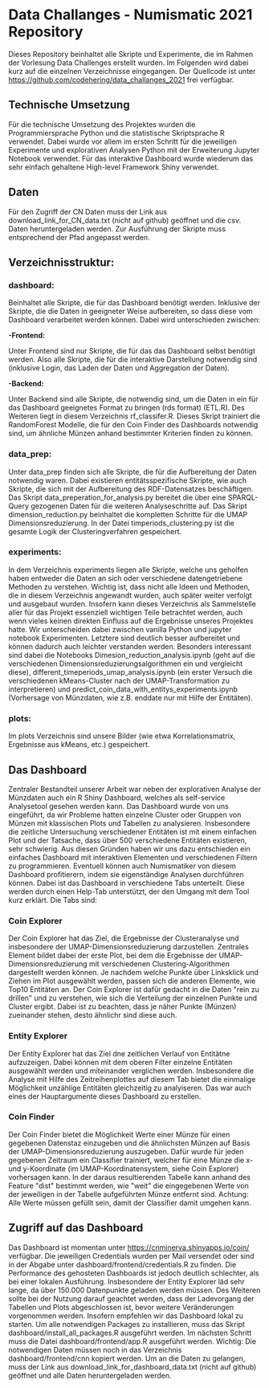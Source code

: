 # Data Challanges - Numismatic 2021 Repository
Dieses Repository beinhaltet alle Skripte und Experimente, die im Rahmen der Vorlesung Data Challenges erstellt wurden. Im Folgenden wird dabei kurz auf die einzelnen Verzeichnisse eingegangen.
Der Quellcode ist unter https://github.com/codehering/data_challanges_2021 frei verfügbar. 
## Technische Umsetzung
Für die technische Umsetzung des Projektes wurden die Programmiersprache Python und die statistische Skriptsprache R verwendet. Dabei wurde vor allem im ersten Schritt für die jeweiligen Experimente und explorativen Analysen Python mit der Erweiterung Jupyter Notebook verwendet. Für das interaktive Dashboard wurde wiederum das sehr einfach gehaltene High-level Framework Shiny verwendet. 
## Daten
Für den Zugriff der CN Daten muss der Link aus download_link_for_CN_data.txt (nicht auf github) geöffnet und die csv. Daten heruntergeladen werden. Zur Ausführung der Skripte muss entsprechend der Pfad angepasst werden. 

## Verzeichnisstruktur:

### dashboard:
Beinhaltet alle Skripte, die für das Dashboard benötigt werden. Inklusive der Skripte, die die Daten in geeigneter Weise aufbereiten, so dass diese vom Dashboard verarbeitet werden können. Dabei wird unterschieden zwischen:

**-Frontend:**

Unter Frontend sind nur Skripte, die für das das Dashboard selbst benötigt werden. Also alle Skripte, die für die interaktive Darstellung notwendig sind (inklusive Login, das Laden der Daten und Aggregation der Daten).

**-Backend:**

Unter Backend sind alle Skripte, die notwendig sind, um die Daten in ein für das Dashboard geeignetes Format zu bringen (rds format) (ETL.R). Des Weiteren liegt in diesem Verzeichnis rf_classifer.R. Dieses Skript trainiert die RandomForest Modelle, die für den Coin Finder des Dashboards notwendig sind, um ähnliche Münzen anhand bestimmter Kriterien finden zu können.
### data_prep:
Unter data_prep finden sich alle Skripte, die für die Aufbereitung der Daten notwendig waren. Dabei existieren entitätsspezifische Skripte, wie auch Skripte, die sich mit der Aufbereitung des RDF-Datensatzes beschäftigen. Das Skript data_preperation_for_analysis.py bereitet die über eine SPARQL-Query gezogenen Daten für die weiteren Analyseschritte auf. Das Skript dimension_reduction.py beinhaltet die kompletten Schritte für die UMAP Dimensionsreduzierung. In der Datei timperiods_clustering.py ist die gesamte Logik der Clusteringverfahren gespeichert.
### experiments:
In dem Verzeichnis experiments liegen alle Skripte, welche uns geholfen haben entweder die Daten an sich oder verschiedene datengetriebene Methoden zu verstehen. Wichtig ist, dass nicht alle Ideen und Methoden, die in diesem Verzeichnis angewandt wurden, auch später weiter verfolgt und ausgebaut wurden. Insofern kann dieses Verzeichnis als Sammelstelle aller für das Projekt essenziell wichtigen Teile betrachtet werden, auch wenn vieles keinen direkten Einfluss auf die Ergebnisse unseres Projektes hatte. Wir unterscheiden dabei zwischen vanilla Python und jupyter notebook Experimenten. Letztere sind deutlich besser aufbereitet und können dadurch auch leichter verstanden werden. Besonders interessant sind dabei die Notebooks Dimesion_reduction_analysis.ipynb (geht auf die verschiedenen Dimensionsreduzierungsalgorithmen ein und vergleicht diese), different_timeperiods_umap_analysis.ipynb (ein erster Versuch die verschiedenen kMeans-Cluster nach der UMAP-Transformation zu interpretieren) und predict_coin_data_with_entitys_experiments.ipynb (Vorhersage von Münzdaten, wie z.B. enddate nur mit Hilfe der Entitäten).
### plots:
Im plots Verzeichnis sind unsere Bilder (wie etwa Korrelationsmatrix, Ergebnisse aus kMeans, etc.) gespeichert.

## Das Dashboard
Zentraler Bestandteil unserer Arbeit war neben der explorativen Analyse der Münzdaten auch ein R Shiny Dashboard, welches als self-service Analysetool gesehen werden kann. Das Dashboard wurde von uns eingeführt, da wir Probleme hatten einzelne Cluster oder Gruppen von Münzen mit klassischen Plots und Tabellen zu analysieren. Insbesondere die zeitliche Untersuchung verschiedener Entitäten ist mit einem einfachen Plot und der Tatsache, dass über 500 verschiedene Entitäten existieren, sehr schwierig. Aus diesen Gründen haben wir uns dazu entschieden ein einfaches Dashboard mit interaktiven Elementen und verschiedenen Filtern zu programmieren. Eventuell können auch Numismatiker von diesem Dashboard profitierern, indem sie eigenständige Analysen durchführen können. Dabei ist das Dashboard in verschiedene Tabs unterteilt.  Diese werden durch einen Help-Tab unterstützt, der  den Umgang mit dem Tool kurz erklärt. Die Tabs sind:
### Coin Explorer
Der Coin Explorer hat das Ziel, die Ergebnisse der Clusteranalyse und insbesondere der UMAP-Dimensionsreduzierung darzustellen. Zentrales Element bildet dabei der erste Plot, bei dem die Ergebnisse der UMAP-Dimensionsreduzierung mit verschiedenen Clustering-Algorithmen dargestellt werden können. Je nachdem welche Punkte über Linksklick und Ziehen im Plot ausgewählt werden, passen sich die anderen Elemente, wie Top10 Entitäten an. Der Coin Explorer ist dafür gedacht in die Daten "rein zu drillen" und zu verstehen, wie sich die Verteilung der einzelnen Punkte und Cluster ergibt. Dabei ist zu beachten, dass je näher Punkte (Münzen) zueinander stehen, desto ähnlichr sind diese auch.
### Entity Explorer
Der Entity Explorer hat das Ziel dne zeitlichen Verlauf von Entitätne aufzuzeigen. Dabei können mit dem oberen Filter einzelne Entitäten ausgewählt werden und miteinander verglichen werden. Insbesondere die Analyse mit Hilfe des Zeitreihenplottes auf diesem Tab bietet die einmalige Möglichkeit unzählige Entitäten gleichzeitig zu analyiseren. Das war auch eines der Hauptargumente dieses Dashboard zu erstellen.
### Coin Finder
Der Coin Finder bietet die Möglichkeit Werte einer Münze für einen gegebenen Datenstaz einzugeben und die ähnlichsten Münzen auf Basis der UMAP-Dimensionsreduzierung auszugeben. Dafür wurde für jeden gegebenen Zeitraum ein Classifier trainiert, welcher für eine Münze die x- und y-Koordinate (im UMAP-Koordinatensystem, siehe Coin Explorer) vorhersagen kann. In der daraus resultierenden Tabelle kann anhand des Feature "dist" bestimmt werden, wie "weit" die eingegebenen Werte von der jeweiligen in der Tabelle aufgeführten Münze entfernt sind. Achtung: Alle Werte müssen gefüllt sein, damit der Classifier damit umgehen kann.
## Zugriff auf das Dashboard
Das Dashboard ist momentan unter https://cnminerva.shinyapps.io/coin/ verfügbar. Die jeweiligen Credentials wurden per Mail versendet oder sind in der Abgabe unter dashboard/frontend/credentials.R zu finden.
Die Performance des gehosteten Dashboards ist jedoch deutlich schlechter, als bei einer lokalen Ausführung. Insbesondere der Entity Explorer läd sehr lange, da über 150.000 Datenpunkte geladen werden müssen. Des Weiteren sollte bei der Nutzung darauf geachtet werden, dass der Ladevorgang der Tabellen und Plots abgeschlossen ist, bevor weitere Veränderungen vorgenommen werden. 
Insofern empfehlen wir das Dashboard lokal zu starten. Um alle notwendigen Packages zu installieren, muss das Skript dashboard/install_all_packages.R ausgeführt werden. Im nächsten Schritt muss die Datei dashboard/frontend/app.R ausgeführt werden. Wichtig: Die notwendigen Daten müssen noch in das Verzeichnis dashboard/frontend/cnn kopiert werden. Um an die Daten zu gelangen, muss der Link aus download_link_for_dashboard_data.txt (nicht auf github) geöffnet und alle Daten heruntergeladen werden. 



